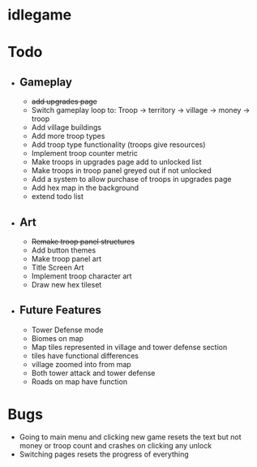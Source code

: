 # idlegame


<h1>Todo</h1>
<ul>
    <li><h2>Gameplay</h2>
        <ul>
            <li><s>add upgrades page</s></li>
            <li></s>Switch gameplay loop to: Troop -> territory -> village -> money -> troop</s></li>
            <li>Add village buildings</li>
            <li>Add more troop types</li>
            <li>Add troop type functionality (troops give resources)</li>
            <li>Implement troop counter metric</li>
            <li>Make troops in upgrades page add to unlocked list</li>
            <li>Make troops in troop panel greyed out if not unlocked</li>
            <li>Add a system to allow purchase of troops in upgrades page</li>
            <li>Add hex map in the background</li>
            <li>extend todo list</li>
        </ul>
    </li>
    <li><h2>Art</h2>
        <ul>
            <li><s>Remake troop panel structures</s></li>
            <li>Add button themes</li>
            <li>Make troop panel art</li>
            <li>Title Screen Art</li>
            <li>Implement troop character art</li>
            <li>Draw new hex tileset</li>
        </ul>
    </li>
    <li><h2>Future Features</h2>
        <ul>
            <li>Tower Defense mode</li>
            <li>Biomes on map</li>
            <li>Map tiles represented in village and tower defense section</li>
            <li>tiles have functional differences</li>
            <li>village zoomed into from map</li>
            <li>Both tower attack and tower defense</li>
            <li>Roads on map have function</li>
        </ul>
    </li>
</ul>
<h1> Bugs </h1>
<ul>
    <li>Going to main menu and clicking new game resets the text but not money or troop count and crashes on clicking any unlock</li>
    <li>Switching pages resets the progress of everything
</ul>

